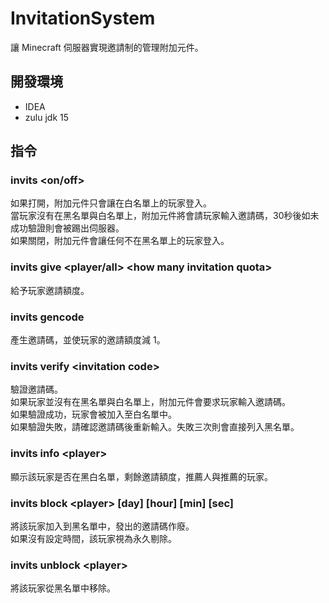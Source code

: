 # InvitationSystem
讓 Minecraft 伺服器實現邀請制的管理附加元件。  

## 開發環境
- IDEA
- zulu jdk 15

## 指令
### invits <on/off>
如果打開，附加元件只會讓在白名單上的玩家登入。  
當玩家沒有在黑名單與白名單上，附加元件將會請玩家輸入邀請碼，30秒後如未成功驗證則會被踢出伺服器。  
如果關閉，附加元件會讓任何不在黑名單上的玩家登入。  
### invits give <player/all> \<how many invitation quota>
給予玩家邀請額度。  
### invits gencode
產生邀請碼，並使玩家的邀請額度減 1。  
### invits verify \<invitation code>
驗證邀請碼。  
如果玩家並沒有在黑名單與白名單上，附加元件會要求玩家輸入邀請碼。  
如果驗證成功，玩家會被加入至白名單中。  
如果驗證失敗，請確認邀請碼後重新輸入。失敗三次則會直接列入黑名單。
### invits info \<player>
顯示該玩家是否在黑白名單，剩餘邀請額度，推薦人與推薦的玩家。
### invits block \<player> [day] [hour] [min] [sec]
將該玩家加入到黑名單中，發出的邀請碼作廢。  
如果沒有設定時間，該玩家視為永久剔除。  
### invits unblock \<player>
將該玩家從黑名單中移除。  
